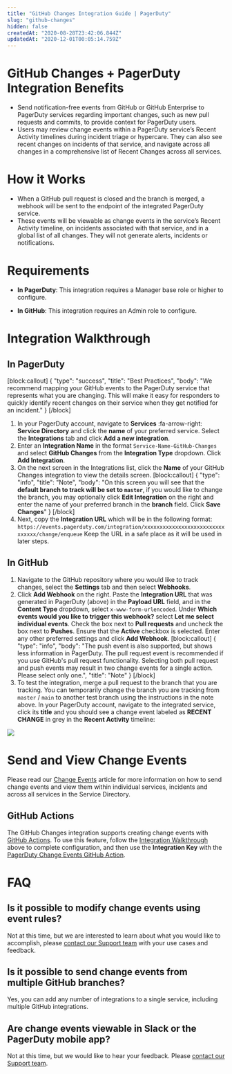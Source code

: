 ```yaml
---
title: "GitHub Changes Integration Guide | PagerDuty"
slug: "github-changes"
hidden: false
createdAt: "2020-08-28T23:42:06.844Z"
updatedAt: "2020-12-01T00:05:14.759Z"
---
```

# GitHub Changes + PagerDuty Integration Benefits

* Send notification-free events from GitHub or GitHub Enterprise to PagerDuty services regarding important changes, such as new pull requests and commits, to provide context for PagerDuty users. 
* Users may review change events within a PagerDuty service’s Recent Activity timelines during incident triage or hypercare. They can also see recent changes on incidents of that service, and navigate across all changes in a comprehensive list of Recent Changes across all services.

# How it Works

* When a GitHub pull request is closed and the branch is merged, a webhook will be sent to the endpoint of the integrated PagerDuty service. 
* These events will be viewable as change events in the service’s Recent Activity timeline, on incidents associated with that service, and in a global list of all changes. They will not generate alerts, incidents or notifications. 

# Requirements

* **In PagerDuty**: This integration requires a Manager base role or higher to configure.

* **In GitHub**: This integration requires an Admin role to configure.

# Integration Walkthrough

## In PagerDuty

[block:callout]
{
  "type": "success",
  "title": "Best Practices",
  "body": "We recommend mapping your GitHub events to the PagerDuty service that represents what you are changing. This will make it easy for responders to quickly identify recent changes on their service when they get notified for an incident."
}
[/block]
1. In your PagerDuty account, navigate to **Services** :fa-arrow-right: **Service Directory** and click the **name** of your preferred service. Select the **Integrations** tab and click **Add a new integration**. 
2. Enter an **Integration Name** in the format `Service-Name-GitHub-Changes` and select **GitHub Changes** from the **Integration Type** dropdown. Click **Add Integration**.
3. On the next screen in the Integrations list, click the **Name** of your GitHub Changes integration to view the details screen. 
[block:callout]
{
  "type": "info",
  "title": "Note",
  "body": "On this screen you will see that the **default branch to track will be set to `master`**, if you would like to change the branch, you may optionally click **Edit Integration** on the right and enter the name of your preferred branch in the **branch** field. Click **Save Changes**"
}
[/block]
4. Next, copy the **Integration URL** which will be in the following format: `https://events.pagerduty.com/integration/xxxxxxxxxxxxxxxxxxxxxxxxxxxxxxxx/change/enqueue` 
Keep the URL in a safe place as it will be used in later steps.

## In GitHub

1. Navigate to the GitHub repository where you would like to track changes, select the **Settings** tab and then select **Webhooks**.
2. Click **Add Webhook** on the right. Paste the **Integration URL** that was generated in PagerDuty (above) in the **Payload URL** field, and in the **Content Type** dropdown, select `x-www-form-urlencoded`. Under **Which events would you like to trigger this webhook?** select **Let me select individual events**. Check the box next to **Pull requests** and uncheck the box next to **Pushes**. Ensure that the **Active** checkbox is selected. Enter any other preferred settings and click **Add Webhook**. 
[block:callout]
{
  "type": "info",
  "body": "The push event is also supported, but shows less information in PagerDuty. The pull request event is recommended if you use GitHub's pull request functionality. Selecting both pull request and push events may result in two change events for a single action. Please select only one.",
  "title": "Note"
}
[/block]
3. To test the integration, merge a pull request to the branch that you are tracking. You can temporarily change the branch you are tracking from `master` / `main` to another test branch using the instructions in the note above. In your PagerDuty account, navigate to the integrated service, click its **title** and you should see a change event labeled as **RECENT CHANGE** in grey in the **Recent Activity** timeline:

![](https://files.readme.io/aeeb252-Screen_Shot_2020-10-27_at_9.53.30_AM.png)

# Send and View Change Events

Please read our [Change Events](https://support.pagerduty.com/docs/change-events) article for more information on how to send change events and view them within individual services, incidents and across all services in the Service Directory.

## GitHub Actions

The GitHub Changes integration supports creating change events with [GitHub Actions](https://github.com/features/actions). To use this feature, follow the [Integration Walkthrough](https://support.pagerduty.com/docs/github-changes#integration-walkthrough) above to complete configuration, and then use the **Integration Key** with the [PagerDuty Change Events GitHub Action](https://github.com/marketplace/actions/pagerduty-change-events). 

# FAQ

## Is it possible to modify change events using event rules?

Not at this time, but we are interested to learn about what you would like to accomplish, please [contact our Support team](https://www.pagerduty.com/contact-us/) with your use cases and feedback. 

## Is it possible to send change events from multiple GitHub branches?

Yes, you can add any number of integrations to a single service, including multiple GitHub integrations.

## Are change events viewable in Slack or the PagerDuty mobile app?

Not at this time, but we would like to hear your feedback. Please [contact our Support team](https://www.pagerduty.com/contact-us/).